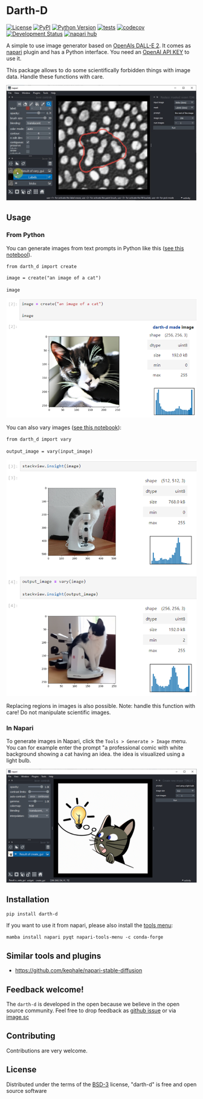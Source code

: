 # Darth-D
[![License](https://img.shields.io/pypi/l/darth-d.svg?color=green)](https://github.com/haesleinhuepf/darth-d/raw/master/LICENSE)
[![PyPI](https://img.shields.io/pypi/v/darth-d.svg?color=green)](https://pypi.org/project/darth-d)
[![Python Version](https://img.shields.io/pypi/pyversions/darth-d.svg?color=green)](https://python.org)
[![tests](https://github.com/haesleinhuepf/darth-d/workflows/tests/badge.svg)](https://github.com/haesleinhuepf/darth-d/actions)
[![codecov](https://codecov.io/gh/haesleinhuepf/darth-d/branch/master/graph/badge.svg)](https://codecov.io/gh/haesleinhuepf/darth-d)
[![Development Status](https://img.shields.io/pypi/status/darth-d.svg)](https://en.wikipedia.org/wiki/Software_release_life_cycle#Alpha)
[![napari hub](https://img.shields.io/endpoint?url=https://api.napari-hub.org/shields/darth-d)](https://napari-hub.org/plugins/darth-d)

A simple to use image generator based on [OpenAIs DALL-E 2](https://openai.com/dall-e-2).
It comes as [napari](https://napari.org/) plugin and has a Python interface. 
You need an [OpenAI API KEY](https://openai.com/blog/openai-api/) to use it.

This package allows to do some scientifically forbidden things with image data. 
Handle these functions with care.

![](https://github.com/haesleinhuepf/darth-d/raw/main/docs/images/replace_screencast.gif)

## Usage

### From Python

You can generate images from text prompts in Python like this ([see this notebool](https://github.com/haesleinhuepf/darth-d/blob/main/demo/demo_darth-d.ipynb)).

```
from darth_d import create
```

```
image = create("an image of a cat")

image
```

![](https://github.com/haesleinhuepf/darth-d/raw/main/docs/images/jupyter_screenshot.png)

You can also vary images ([see this notebook](https://github.com/haesleinhuepf/darth-d/blob/main/demo/demo_vary.ipynb)):
```
from darth_d import vary

output_image = vary(input_image)
```

![](https://github.com/haesleinhuepf/darth-d/raw/main/docs/images/vary_screenshot.png)

Replacing regions in images is also possible. Note: handle this function with care! Do not manipulate scientific images.

### In Napari

To generate images in Napari, click the `Tools > Generate > Image` menu. You can for example enter the prompt
"a professional comic with white background showing a cat having an idea. the idea is visualized using a light bulb.

![](https://github.com/haesleinhuepf/darth-d/raw/main/docs/images/napari_screenshot.png)


## Installation

```
pip install darth-d
```

If you want to use it from napari, please also install the [tools menu](https://github.com/haesleinhuepf/napari-tools-menu):

```
mamba install napari pyqt napari-tools-menu -c conda-forge
```

## Similar tools and plugins

* https://github.com/kephale/napari-stable-diffusion

## Feedback welcome!

The `darth-d` is developed in the open because we believe in the open source community. Feel free to drop feedback as [github issue](https://github.com/haesleinhuepf/darth-d) or via [image.sc](https://image.sc)

## Contributing

Contributions are very welcome. 

## License

Distributed under the terms of the [BSD-3] license,
"darth-d" is free and open source software

[BSD-3]: http://opensource.org/licenses/BSD-3-Clause

